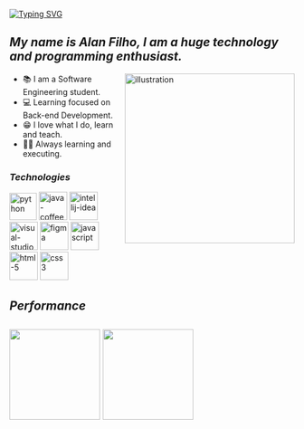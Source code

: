 [![Typing SVG](https://readme-typing-svg.demolab.com?font=Fira+Code&weight=600&size=25&pause=1000&color=e4bf7a&random=false&width=435&height=40&lines=Hey+Guys!👋)](https://git.io/typing-svg)

<div>
  
  _<h2 align="left">My name is Alan Filho, I am a huge technology and programming enthusiast.</h3>_

  <img align="right" src="https://github.com/oalleeN/oalleeN/assets/125782386/2adf30d8-62a5-4fa8-918e-3acdbf0a6aa9" height="300px" alt="illustration"/>
  
  <ul align="left">
      <li>📚 I am a Software Engineering student.</li>
      <li>💻 Learning focused on Back-end Development.</li>
      <li>😁 I love what I do, learn and teach.</li>
      <li>🧑‍💻 Always learning and executing.</li>
  </ul>
</div>

<div>
  
  _<h3>Technologies</h3>_
  
  <div>
    <img width="48" height="48" src="https://img.icons8.com/dusk/512/python.png" alt="python"/>
    <img width="50" height="50" src="https://img.icons8.com/dusk/512/java-coffee-cup-logo.png" alt="java-coffee-cup-logo"/>
    <img width="50" height="50" src="https://img.icons8.com/plasticine/400/intellij-idea.png" alt="intellij-idea"/>
    <img width="50" height="50" src="https://img.icons8.com/dusk/512/visual-studio.png" alt="visual-studio"/>
    <img width="50" height="50" src="https://img.icons8.com/plasticine/400/figma.png" alt="figma"/>
    <img width="50" height="50" src="https://img.icons8.com/dusk/512/javascript.png" alt="javascript"/>
    <img width="50" height="50" src="https://img.icons8.com/plasticine/400/html-5.png" alt="html-5"/>
    <img width="50" height="50" src="https://img.icons8.com/plasticine/400/css3.png" alt="css3"/>
  </div>
</div>

_<h2>Performance</h2>_
<h2 align="left">
 <img height="160em" src="https://github-readme-stats.vercel.app/api?username=oalleeN&show_icons=true&theme=onedark&include_all_commits=true&count_private=true"/>
 <img height="160em" src="https://github-readme-stats.vercel.app/api/top-langs/?username=oalleeN&layout=compact&langs_count=6&theme=onedark"/>
</h2>
